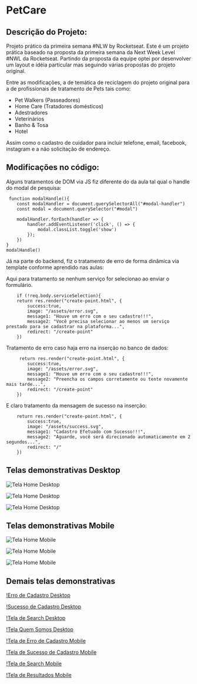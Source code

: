 # PetCare

## Descrição do Projeto:
Projeto prático da primeira semana #NLW by Rocketseat.
Este é um projeto prática baseado na proposta da primeira semana da Next Week Level #NWL da Rocketseat.
Partindo da proposta da equipe optei por desenvolver um layout e idéia particular mas seguindo várias propostas do projeto original.

Entre as modificações, a de temática de reciclagem do projeto original para a de profissionais de tratamento de Pets tais como:
 
  - Pet Walkers (Passeadores)
  - Home Care (Tratadores domésticos)
  - Adestradores
  - Veterinários
  - Banho & Tosa
  - Hotel
  
Assim como o cadastro de cuidador para incluir telefone, email, facebook, instagram e a não solicitação de endereço.
 
 ## Modificações no código:
 
Alguns tratamentos de DOM via JS fiz diferente do da aula tal qual o handle do modal de pesquisa:
 
     function modalHandle(){
        const modalHandler = document.querySelectorAll("#modal-handler")
        const modal = document.querySelector("#modal")

        modalHandler.forEach(handler => {
            handler.addEventListener('click', () => {
                modal.classList.toggle('show')             
            }); 
        })
    }
    modalHandle() 
 
 
Já na parte do backend, fiz o tratamento de erro de forma dinâmica via template conforme aprendido nas aulas:
 
 
Aqui para tratamento se nenhum serviço for selecionao ao enviar o formulário.
    
        if (!req.body.serviceSelection){                       
        return res.render("create-point.html", {
            success:true,
            image: "/assets/error.svg",
            message1: "Houve um erro com o seu cadastro!!!",  
            message2: "Você precisa selecionar ao menos um serviço prestado para se cadastrar na plataforma...",
            redirect: "/create-point"  
        })  


Tratamento de erro caso haja erro na inserção no banco de dados:
 
         return res.render("create-point.html", {
            success:true,
            image: "/assets/error.svg",
            message1: "Houve um erro com o seu cadastro!!!",  
            message2: "Preencha os campos corretamente ou tente novamente mais tarde...",  
            redirect: "/create-point"  
        })


E claro tratamento da mensagem de sucesso na inserção:

        return res.render("create-point.html", {
            success:true,
            image: "/assets/success.svg",
            message1: "Cadastro Efetuado com Sucesso!!!",
            message2: "Aguarde, você será direcionado automaticamente em 2 segundos...",
            redirect: "/"
        })

## Telas demonstrativas Desktop

![Tela Home Desktop](/public/assets/desktop_home.png)

![Tela Home Desktop](/public/assets/desktop_results.png)

![Tela Home Desktop](/public/assets/desktop_cadastro.png)

## Telas demonstrativas Mobile

![Tela Home Mobile](/public/assets/mobile_home.png)

![Tela Home Mobile](/public/assets/mobile_who.png)

![Tela Home Mobile](/public/assets/mobile_cadastro.png)


## Demais telas demonstrativas

[!Erro de Cadastro Desktop](/public/assets/desktop_error.png)

[!Sucesso de Cadastro Desktop](/public/assets/desktop_success.png)

[!Tela de Search Desktop](/public/assets/desktop_search.png)

[!Tela Quem Somos Desktop](/public/assets/desktop_who.png)


[!Tela de Erro de Cadastro Mobile](/public/assets/mobile_error.png)

[!Tela de Sucesso de Cadastro Mobile](/public/assets/mobile_sucess.png)

[!Tela de Search Mobile](/public/assets/mobile_search.png)

[!Tela de Resultados Mobile](/public/assets/mobile_results.png)

